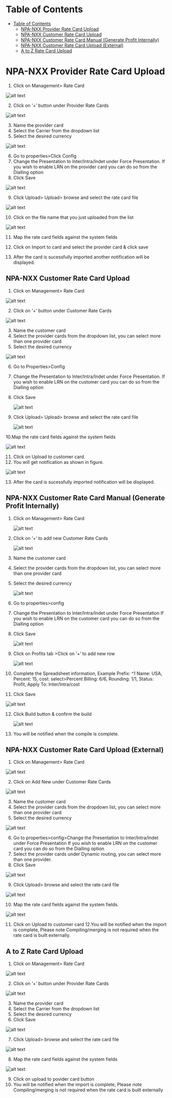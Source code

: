 # Table of Contents

* [Table of Contents](#table-of-contents)
  * [NPA-NXX Provider Rate Card Upload](#npa-nxx-provider-rate-card-upload)
  * [NPA-NXX Customer Rate Card Upload](#npa-nxx-customer-rate-card-upload)
  * [NPA-NXX Customer Rate Card Manual (Generate Profit Internally)](#npa-nxx-customer-rate-card-manual-generate-profit-internally)
  * [NPA-NXX Customer Rate Card Upload (External)](#npa-nxx-customer-rate-card-upload-external)
  * [A to Z Rate Card Upload](#a-to-z-rate-card-upload)


# NPA-NXX Provider Rate Card Upload

1. Click on Management> Rate Card

  ![alt text][pcard-1] 

2. Click on ‘+’ button under Provider Rate Cards

  ![alt text][pcard-2]

3. Name the provider card
4. Select the Carrier from the dropdown list
5. Select the desired currency

  ![alt text][pcard-3]

6. Go to properties>Click Config
7. Change the Presentation to Inter/Intra/Indet under Force Presentation. If you wish to enable LRN on the provider card you can do so      from the Dialling option
8. Click Save

  ![alt text][pcard-4]

9. Click Upload> Upload> browse and select the rate card file

  ![alt text][pcard-5]
  
10. Click on the file name that you just uploaded from the list

  ![alt text][pcard-6]

11. Map the rate card fields against the system fields

12. Click on Import to card and select the provider card & click save

13. After the card is sucessfully imported another notification will be displayed.

## NPA-NXX Customer Rate Card Upload

1. Click on Management> Rate Card

  ![alt text][ccard-1] 

2. Click on ‘+’ button under Customer Rate Cards

  ![alt text][ccard-2] 

3. Name the customer card
4. Select the provider cards from the dropdown list, you can select more than one provider card
5. Select the desired currency

  ![alt text][ccard-3] 

6. Go to Properties>Config
7. Change the Presentation to Inter/Intra/Indet under Force Presentation.
  If you wish to enable LRN on the customer card you can do so from the Dialling option
8. Click Save

   ![alt text][ccard-4]

9. Click Upload> Upload> browse and select the rate card file

   ![alt text][ccard-5] 
   
10.Map the rate card fields against the system fields

 ![alt text][ccard-6] 

11. Click on Upload to customer card. 
12. You will get notification as shown in figure.

 ![alt text][ccard-7] 

13. After the card is sucessfully imported notification will be displayed.

## NPA-NXX Customer Rate Card Manual (Generate Profit Internally)

1. Click on Management> Rate Card
     
     ![alt text][ccard-8] 

2. Click on ‘+’ to add new Customer Rate Cards
                       
     ![alt text][ccard-9] 
                       
3. Name the customer card
4. Select the provider cards from the dropdown list, you can select more than one provider card
5. Select the desired currency
        
     ![alt text][ccard-10] 
         
6. Go to properties>config
7. Change the Presentation to Inter/Intra/Indet under Force Presentation If you wish to enable LRN on the customer card you can do so
   from the Dialling option
8. Click Save
   
   ![alt text][ccard-11] 
   
9. Click on Profits tab >Click on ‘+’ to add new row
   
   ![alt text][ccard-12] 
   
10. Complete the Spreadsheet information, Example Prefix: ^1 Name: USA, Percent: 15, cost: select>Percent Billing: 6/6, Rounding: 1/1,       Status: Profit, Apply To: Inter/Intra/cost
11. Click Save
   
   ![alt text][ccard-13] 
   
12. Click Build button & confirm the build
    
    ![alt text][ccard-14] 

13. You will be notified when the compile is complete.


## NPA-NXX Customer Rate Card Upload (External)

1. Click on Management> Rate Card

![alt text][ccard-15] 

2. Click on Add New under Customer Rate Cards

![alt text][ccard-16] 

3. Name the customer card
4. Select the provider cards from the dropdown list, you can select more than one provider card
5. Select the desired currency

![alt text][ccard-17] 

6. Go to properties>config>Change the Presentation to Inter/Intra/Indet under Force Presentation If you wish to enable LRN on the customer card you can do so from the Dialling option
7. Select the provider cards under Dynamic routing, you can select more than one provider.
8. Click Save

![alt text][ccard-18] 

9. Click Upload> browse and select the rate card file

![alt text][ccard-19] 

10. Map the rate card fields against the system fields.

![alt text][ccard-20] 

11. Click on Upload to customer card
12.You will be notified when the import is complete, Please note Compiling/merging is not required when the rate card is built externally.

## A to Z Rate Card Upload

1. Click on Management> Rate Card

![alt text][ccard-21] 

2. Click on ‘+’ button under Provider Rate Cards

![alt text][ccard-22] 

3. Name the provider card
4. Select the Carrier from the dropdown list
5. Select the desired currency
6. Click Save

![alt text][ccard-23] 

7. Click Upload> browse and select the rate card file

![alt text][ccard-24] 

8. Map the rate card fields against the system fields

![alt text][ccard-25] 

9. Click on upload to povider card button
10. You will be notified when the import is complete, Please note Compiling/merging is not required when the rate card is built externally



[pcard-1]: https://raw.githubusercontent.com/digipigeon/connexcs-user-docs/master/new-images/132.png "pcard-1"
[pcard-2]: https://raw.githubusercontent.com/digipigeon/connexcs-user-docs/master/new-images/133.png "pcard-2"
[pcard-3]: https://raw.githubusercontent.com/digipigeon/connexcs-user-docs/master/new-images/134.png "pcard-3"

[pcard-4]: https://raw.githubusercontent.com/digipigeon/connexcs-user-docs/master/new-images/135.png "pcard-4"
[pcard-5]: https://raw.githubusercontent.com/digipigeon/connexcs-user-docs/master/new-images/136.png "pcard-5"
[pcard-6]: https://raw.githubusercontent.com/digipigeon/connexcs-user-docs/master/new-images/137.png "pcard-6"
[pcard-7]: https://raw.githubusercontent.com/digipigeon/connexcs-user-docs/master/new-images/138.png "pcard-7"

[ccard-1]: https://raw.githubusercontent.com/digipigeon/connexcs-user-docs/master/new-images/139.png "ccard-1"
[ccard-2]: https://raw.githubusercontent.com/digipigeon/connexcs-user-docs/master/new-images/140.png "ccard-2"
[ccard-3]: https://raw.githubusercontent.com/digipigeon/connexcs-user-docs/master/new-images/141.png "ccard-3"
[ccard-4]: https://raw.githubusercontent.com/digipigeon/connexcs-user-docs/master/new-images/142.png "ccard-4"
[ccard-5]: https://raw.githubusercontent.com/digipigeon/connexcs-user-docs/master/new-images/143.png "ccard-5"
[ccard-6]: https://raw.githubusercontent.com/digipigeon/connexcs-user-docs/master/new-images/144.png "ccard-6"
[ccard-7]: https://raw.githubusercontent.com/digipigeon/connexcs-user-docs/master/new-images/145.png "ccard-7"

[ccard-8]: https://raw.githubusercontent.com/digipigeon/connexcs-user-docs/master/new-images/146.png "ccard-8"
[ccard-9]: https://raw.githubusercontent.com/digipigeon/connexcs-user-docs/master/new-images/147.png "ccard-9"
[ccard-10]: https://raw.githubusercontent.com/digipigeon/connexcs-user-docs/master/new-images/148.png "ccard-10"
[ccard-11]: https://raw.githubusercontent.com/digipigeon/connexcs-user-docs/master/new-images/149.png "ccard-11"
[ccard-12]: https://raw.githubusercontent.com/digipigeon/connexcs-user-docs/master/new-images/150.png "ccard-12"
[ccard-13]: https://raw.githubusercontent.com/digipigeon/connexcs-user-docs/master/new-images/151.png "ccard-13"
[ccard-14]: https://raw.githubusercontent.com/digipigeon/connexcs-user-docs/master/new-images/152.png "ccard-14"

[ccard-15]: https://raw.githubusercontent.com/digipigeon/connexcs-user-docs/master/new-images/153.png "ccard-15"
[ccard-16]: https://raw.githubusercontent.com/digipigeon/connexcs-user-docs/master/new-images/154.png "ccard-16"
[ccard-17]: https://raw.githubusercontent.com/digipigeon/connexcs-user-docs/master/new-images/155.png "ccard-17"
[ccard-18]: https://raw.githubusercontent.com/digipigeon/connexcs-user-docs/master/new-images/156.png "ccard-18"
[ccard-19]: https://raw.githubusercontent.com/digipigeon/connexcs-user-docs/master/new-images/157.png "ccard-19"
[ccard-20]: https://raw.githubusercontent.com/digipigeon/connexcs-user-docs/master/new-images/158.png "ccard-20"

[ccard-21]: https://raw.githubusercontent.com/digipigeon/connexcs-user-docs/master/new-images/159.png "ccard-21"
[ccard-22]: https://raw.githubusercontent.com/digipigeon/connexcs-user-docs/master/new-images/160.png "ccard-22"
[ccard-23]: https://raw.githubusercontent.com/digipigeon/connexcs-user-docs/master/new-images/161.png "ccard-23"
[ccard-24]: https://raw.githubusercontent.com/digipigeon/connexcs-user-docs/master/new-images/162.png "ccard-24"
[ccard-25]: https://raw.githubusercontent.com/digipigeon/connexcs-user-docs/master/new-images/163.png "ccard-25"


[map8]: https://raw.githubusercontent.com/digipigeon/connexcs-user-docs/master/new-img/map8.png "map8"
[map9]: https://raw.githubusercontent.com/digipigeon/connexcs-user-docs/master/new-img/map9.png "map9"
[map10]: https://raw.githubusercontent.com/digipigeon/connexcs-user-docs/master/new-img/map10.png "map10"
[map11]: https://raw.githubusercontent.com/digipigeon/connexcs-user-docs/master/new-img/map11.png "map11"
[map12]: https://raw.githubusercontent.com/digipigeon/connexcs-user-docs/master/new-img/map12.png "map12"



[map-giff]: https://raw.githubusercontent.com/digipigeon/connexcs-user-docs/master/new-img/map-giff.gif "map-giff"
